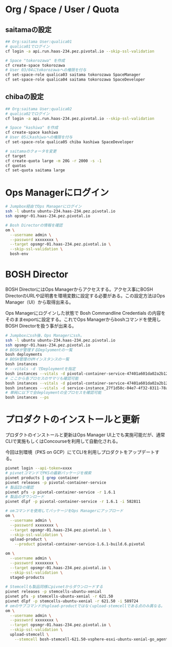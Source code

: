 # Org / Space / User / Quota
## saitamaの設定
```bash
## Org:saitama User:qualica01
# qualica01でログイン
cf login -a api.run.haas-234.pez.pivotal.io --skip-ssl-validation

# Space "tokorozawa" を作成
cf create-space tokorozawa
# User 03/04にtokorozawaへの権限を付与
cf set-space-role qualica03 saitama tokorozawa SpaceManager
cf set-space-role qualica04 saitama tokorozawa SpaceDeveloper
```
## chibaの設定
```bash
## Org:saitama User:qualica02
# qualica02でログイン
cf login -a api.run.haas-234.pez.pivotal.io --skip-ssl-validation

# Space "kashiwa" を作成
cf create-space kashiwa
# User 05にkashiwaへの権限を付与
cf set-space-role qualica05 chiba kashiwa SpaceDeveloper

# saitamaのクォータを変更
cf target
cf create-quota large -m 20G -r 2000 -s -1
cf quotas
cf set-quota saitama large
```

# Ops Managerにログイン
```bash
# Jumpbox経由でOps Managerにログイン
ssh -l ubuntu ubuntu-234.haas-234.pez.pivotal.io
ssh opsmgr-01.haas-234.pez.pivotal.io

# Bosh Directorの情報を確認
om \
  --username admin \
  --password xxxxxxxx \
  --target opsmgr-01.haas-234.pez.pivotal.io \
  --skip-ssl-validation \
  bosh-env
```

# BOSH Director
BOSH DirectorにはOps Managerからアクセスする。アクセス事にBOSH DirectorのURLや証明書を環境変数に設定する必要がある。この設定方法はOps Manager（UI）から取得出来る。

Ops Managerにログインした状態で Bosh Commandline Credentials の内容をそのままexportに設定する。これでOps Managerからboshコマンドを使用しBOSH Directorを扱う事が出来る。
```bash
# Jumpboxにssh後、Ops Managerにssh。
ssh -l ubuntu ubuntu-234.haas-234.pez.pivotal.io
ssh opsmgr-01.haas-234.pez.pivotal.io
# BOSHが管理するDeplyomentの一覧
bosh deployments
# BOSH管理のVMインスタンスの一覧
bosh instances
# --vitals -d でDeploymentを指定
bosh instances --vitals -d pivotal-container-service-47401a601da02a2b127c
# ここから各プロセスのサマリも確認可能
bosh instances --vitals -d pivotal-container-service-47401a601da02a2b127c --ps
bosh instances --vitals -d service-instance_27f1d58c-04e7-4f32-8311-78ad68f8d6b5 --ps
# 単純に以下で全deploymentの全プロセスを確認可能
bosh instances --ps
```

# プロダクトのインストールと更新
プロダクトのインストールと更新はOps Manager UI上でも実施可能だが、通常CLIで実施もしくはConcourseを利用して自動化される。

今回は別環境（PKS on GCP）にてCLIを利用しプロダクトをアップデートする。

```bash
pivnet login --api-token=xxxx
# pivnetコマンドでPKSの最新パッケージを検索
pivnet products | grep container
pivnet releases -p pivotal-container-service
# 製品IDの確認
pivnet pfs -p pivotal-container-service -r 1.6.1
# 製品のダウンロード
pivnet dlpf -p pivotal-container-service -r 1.6.1 -i 582811

# omコマンドを使用してパッケージをOps Managerにアップロード
om \
  --username admin \
  --password xxxxxxxx \
  --target opsmgr-01.haas-234.pez.pivotal.io \
  --skip-ssl-validation \
  upload-product \
    --product pivotal-container-service-1.6.1-build.6.pivotal

om \
  --username admin \
  --password xxxxxxxx \
  --target opsmgr-01.haas-234.pez.pivotal.io \
  --skip-ssl-validation \
  staged-products
    
# Stemcellも製品同様にpivnetからダウンロードする
pivnet releases -p stemcells-ubuntu-xenial
pivnet pfs -p stemcells-ubuntu-xenial -r 621.50
pivnet dlpf -p stemcells-ubuntu-xenial -r 621.50 -i 589724
# omのサブコマンドがupload-productではなくupload-stemcellである点のみ異なる。
om \
  --username admin \
  --password xxxxxxxx \
  --target opsmgr-01.haas-234.pez.pivotal.io \
  --skip-ssl-validation \
  upload-stemcell \
    --stemcell bosh-stemcell-621.50-vsphere-esxi-ubuntu-xenial-go_agent.tgz
```